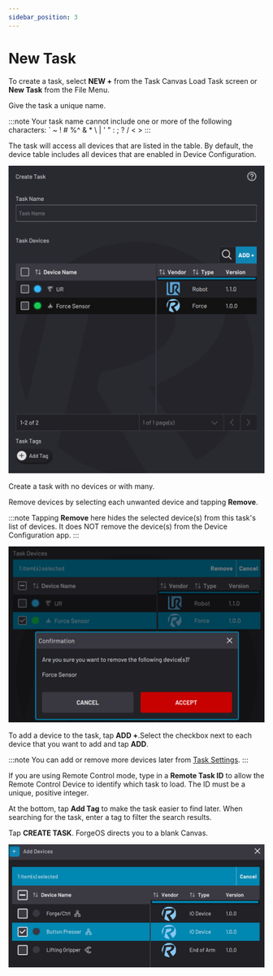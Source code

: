 ```yaml
---
sidebar_position: 3
---
```


# New Task

To create a task, select **NEW +** from the Task Canvas Load Task screen or **New Task** from the File Menu.

Give the task a unique name.

:::note
Your task name cannot include one or more of the following characters: \` ~ ! \# %^ & \* \\ \| ' " : ; ? / < \>
:::

The task will access all devices that are listed in the table. By default, the device table includes all devices that are enabled in Device Configuration.

![](../Images/TaskCanvas/CreateTask.png)

Create a task with no devices or with many.

Remove devices by selecting each unwanted device and tapping **Remove**.

:::note
Tapping **Remove** here hides the selected device\(s\) from this task's list of devices. It does NOT remove the device\(s\) from the Device Configuration app.
:::

![](../Images/TaskCanvas/CreateTask-RemoveDevice.png)

To add a device to the task, tap **ADD +**.Select the checkbox next to each device that you want to add and tap **ADD**.

:::note
You can add or remove more devices later from [Task Settings](TaskSettings.md).
:::

If you are using Remote Control mode, type in a **Remote Task ID** to allow the Remote Control Device to identify which task to load. The ID must be a unique, positive integer.


At the bottom, tap **Add Tag** to make the task easier to find later. When searching for the task, enter a tag to filter the search results.

Tap **CREATE TASK**. ForgeOS directs you to a blank Canvas.

![](../Images/TaskCanvas/CreateTask-AddDevice.png)


